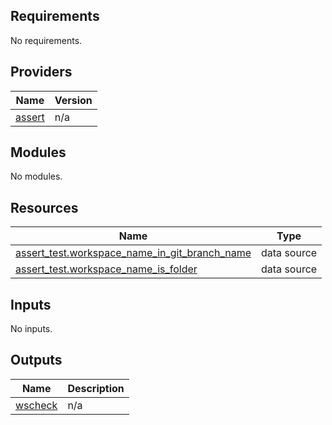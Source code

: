 ## Requirements

No requirements.

## Providers

| Name | Version |
|------|---------|
| <a name="provider_assert"></a> [assert](#provider\_assert) | n/a |

## Modules

No modules.

## Resources

| Name | Type |
|------|------|
| [assert_test.workspace_name_in_git_branch_name](https://registry.terraform.io/providers/bwoznicki/assert/latest/docs/data-sources/test) | data source |
| [assert_test.workspace_name_is_folder](https://registry.terraform.io/providers/bwoznicki/assert/latest/docs/data-sources/test) | data source |

## Inputs

No inputs.

## Outputs

| Name | Description |
|------|-------------|
| <a name="output_wscheck"></a> [wscheck](#output\_wscheck) | n/a |
